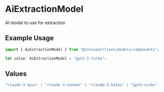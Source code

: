 # AiExtractionModel

AI model to use for extraction

## Example Usage

```typescript
import { AiExtractionModel } from "@intuned/client/models/components";

let value: AiExtractionModel = "gpt3.5-turbo";
```

## Values

```typescript
"claude-3-opus" | "claude-3-sonnet" | "claude-3-haiku" | "gpt4-turbo" | "gpt-4o" | "gpt3.5-turbo"
```